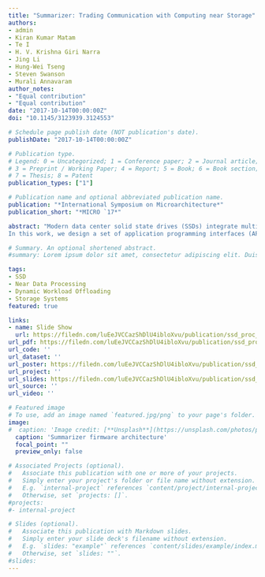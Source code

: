 ```yaml
---
title: "Summarizer: Trading Communication with Computing near Storage"
authors:
- admin
- Kiran Kumar Matam
- Te I
- H. V. Krishna Giri Narra
- Jing Li
- Hung-Wei Tseng
- Steven Swanson
- Murali Annavaram
author_notes:
- "Equal contribution"
- "Equal contribution"
date: "2017-10-14T00:00:00Z"
doi: "10.1145/3123939.3124553"

# Schedule page publish date (NOT publication's date).
publishDate: "2017-10-14T00:00:00Z"

# Publication type.
# Legend: 0 = Uncategorized; 1 = Conference paper; 2 = Journal article;
# 3 = Preprint / Working Paper; 4 = Report; 5 = Book; 6 = Book section;
# 7 = Thesis; 8 = Patent
publication_types: ["1"]

# Publication name and optional abbreviated publication name.
publication: "*International Symposium on Microarchitecture*"
publication_short: "*MICRO `17*"

abstract: "Modern data center solid state drives (SSDs) integrate multiple general-purpose embedded cores to manage flash translation layer, garbage collection, wear-leveling, and etc., to improve the performance and the reliability of SSDs. As the performance of these cores steadily improves there are opportunities to repurpose these cores to perform application driven computations on stored data, with the aim of reducing the communication between the host processor and the SSD. Reducing host-SSD bandwidth demand cuts down the I/O time which is a bottleneck for many applications operating on large data sets. However, the embedded core performance is still significantly lower than the host processor, as generally wimpy embedded cores are used within SSD for cost effective reasons. So there is a trade-off between the computation overhead associated with near SSD processing and the reduction in communication overhead to the host system.
In this work, we design a set of application programming interfaces (APIs) that can be used by the host application to offload a data intensive task to the SSD processor. We describe how these APIs can be implemented by simple modifications to the existing Non-Volatile Memory Express (NVMe) command interface between the host and the SSD processor. We then quantify the computation versus communication tradeoffs for near storage computing using applications from two important domains, namely data analytics and data integration. Using a fully functional SSD evaluation platform we perform design space exploration of our proposed approach by varying the bandwidth and computation capabilities of the SSD processor. We evaluate static and dynamic approaches for dividing the work between the host and SSD processor, and show that our design may improve the performance by up to 20% when compared to processing at the host processor only, and 6X when compared to processing at the SSD processor only."

# Summary. An optional shortened abstract.
#summary: Lorem ipsum dolor sit amet, consectetur adipiscing elit. Duis posuere tellus ac #convallis placerat. Proin tincidunt magna sed ex sollicitudin condimentum.

tags:
- SSD
- Near Data Processing
- Dynamic Workload Offloading
- Storage Systems
featured: true

links:
- name: Slide Show
  url: https://filedn.com/luEeJVCCazShDlU4ibloXvu/publication/ssd_proc_micro17/ssd_proc_micro17_slides.ppsx
url_pdf: https://filedn.com/luEeJVCCazShDlU4ibloXvu/publication/ssd_proc_micro17/ssd_proc_micro17.pdf
url_code: ''
url_dataset: ''
url_poster: https://filedn.com/luEeJVCCazShDlU4ibloXvu/publication/ssd_proc_micro17/ssd_proc_micro17_poster.pdf
url_project: ''
url_slides: https://filedn.com/luEeJVCCazShDlU4ibloXvu/publication/ssd_proc_micro17/ssd_proc_micro17_slides.pdf
url_source: ''
url_video: ''

# Featured image
# To use, add an image named `featured.jpg/png` to your page's folder. 
image:
#  caption: 'Image credit: [**Unsplash**](https://unsplash.com/photos/pLCdAaMFLTE)'
  caption: 'Summarizer firmware architecture'
  focal_point: ""
  preview_only: false

# Associated Projects (optional).
#   Associate this publication with one or more of your projects.
#   Simply enter your project's folder or file name without extension.
#   E.g. `internal-project` references `content/project/internal-project/index.md`.
#   Otherwise, set `projects: []`.
#projects:
#- internal-project

# Slides (optional).
#   Associate this publication with Markdown slides.
#   Simply enter your slide deck's filename without extension.
#   E.g. `slides: "example"` references `content/slides/example/index.md`.
#   Otherwise, set `slides: ""`.
#slides:
---
```

